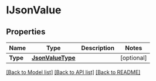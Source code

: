 # IJsonValue

## Properties

Name | Type | Description | Notes
------------ | ------------- | ------------- | -------------
**Type** | [**JsonValueType**](JsonValueType.md) |  | [optional] 

[[Back to Model list]](../README.md#documentation-for-models) [[Back to API list]](../README.md#documentation-for-api-endpoints) [[Back to README]](../README.md)


